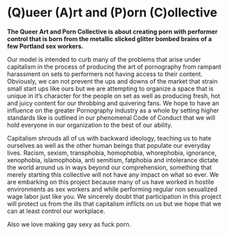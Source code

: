 # (Q)ueer (A)rt and (P)orn (C)ollective

**The Queer Art and Porn Collective is about creating porn with performer control that is born from the metallic slicked glitter bombed brains of a few Portland sex workers.**


Our model is intended to curb many of the problems that arise under capitalism in the process of producing the art of pornography from rampant harassment on sets to performers not having access to their content. Obviously, we can not prevent the ups and downs of the market that strain small start ups like ours but we are attempting to organize a space that is unique in it’s character for the people on set as well as producing fresh, hot and juicy content for our throbbing and quivering fans. We hope to have an influence on the greater Pornography industry as a whole by setting higher standards like is outlined in our phenomenal Code of Conduct that we will hold everyone in our organization to the best of our ability.



Capitalism shrouds all of us with backward ideology, teaching us to hate ourselves as well as the other human beings that populate our everyday lives. Racism, sexism, transphobia, homophobia, whorephobia, ignorance, xenophobia, islamophobia, anti semitism, fatphobia and intolerance dictate the world around us in ways beyond our comprehension, something that merely starting this collective will not have any impact on what so ever. We are embarking on this project because many of us have worked in hostile environments as sex workers and while performing regular non sexualized wage labor just like you. We sincerely doubt that participation in this project will protect us from the ills that capitalism inflicts on us but we hope that we can at least control our workplace.

Also we love making gay sexy as fuck porn.
